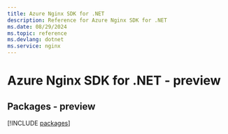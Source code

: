 ```yaml
---
title: Azure Nginx SDK for .NET
description: Reference for Azure Nginx SDK for .NET
ms.date: 08/29/2024
ms.topic: reference
ms.devlang: dotnet
ms.service: nginx
---
```

# Azure Nginx SDK for .NET - preview
## Packages - preview
[!INCLUDE [packages](nginx-index.md)]